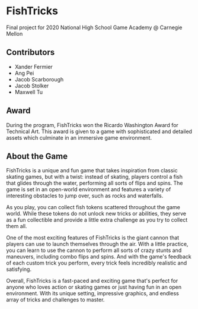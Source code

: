 # FishTricks
Final project for 2020 National High School Game Academy @ Carnegie Mellon

## Contributors
* Xander Fermier
* Ang Pei
* Jacob Scarborough
* Jacob Stolker
* Maxwell Tu

## Award
During the program, FishTricks won the Ricardo Washington Award for Technical Art. 
This award is given to a game with sophisticated and detailed assets which culminate in an immersive game environment.
## About the Game
FishTricks is a unique and fun game that takes inspiration from classic skating games, but with a twist: instead of skating, players control a fish that glides through the water, performing all sorts of flips and spins. The game is set in an open-world environment and features a variety of interesting obstacles to jump over, such as rocks and waterfalls.

As you play, you can collect fish tokens scattered throughout the game world. While these tokens do not unlock new tricks or abilities, they serve as a fun collectible and provide a little extra challenge as you try to collect them all.

One of the most exciting features of FishTricks is the giant cannon that players can use to launch themselves through the air. With a little practice, you can learn to use the cannon to perform all sorts of crazy stunts and maneuvers, including combo flips and spins. And with the game's feedback of each custom trick you perform, every trick feels incredibly realistic and satisfying.

Overall, FishTricks is a fast-paced and exciting game that's perfect for anyone who loves action or skating games or just having fun in an open environment. With its unique setting, impressive graphics, and endless array of tricks and challenges to master.



